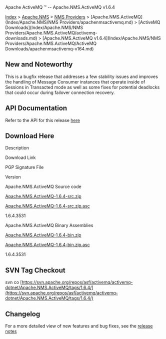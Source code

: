 Apache ActiveMQ ™ -- Apache.NMS.ActiveMQ v1.6.4 

[Index](index.html) > [Apache.NMS](Index/apacheIndex/Overview/nms.md) > [NMS Providers](Index/Apache.NMS/nms-providers.md) > [Apache.NMS.ActiveMQ](Index/Apache.NMS/NMS Providers/apachenmsactivemq.md) > [ActiveMQ Downloads](Index/Apache.NMS/NMS Providers/Apache.NMS.ActiveMQ/activemq-downloads.md) > [Apache.NMS.ActiveMQ v1.6.4](Index/Apache.NMS/NMS Providers/Apache.NMS.ActiveMQ/ActiveMQ Downloads/apachenmsactivemq-v164.md)

New and Noteworthy
------------------

This is a bugfix release that addresses a few stability issues and improves the handling of Message Consumer instances that operate inside of Sessions in Transacted mode as well as some fixes for potential deadlocks that could occur during failover connection recovery.

API Documentation
-----------------

Refer to the API for this release [here](nms-Index/Site/NavigationIndex/Site/Navigation/Index/Site/Navigation/api.md)

Download Here
-------------

Description

Download Link

PGP Signature File

Version

Apache.NMS.ActiveMQ Source code

[Apache.NMS.ActiveMQ-1.6.4-src.zip](http://www.apache.org/dyn/closer.cgi/activemq/apache-nms/1.6.0/Apache.NMS.ActiveMQ-1.6.4-src.zip)

[Apache.NMS.ActiveMQ-1.6.4-src.zip.asc](http://www.apache.org/dist/activemq/apache-nms/1.6.0/Apache.NMS.ActiveMQ-1.6.4-src.zip.asc)

1.6.4.3531

Apache.NMS.ActiveMQ Binary Assemblies

[Apache.NMS.ActiveMQ-1.6.4-bin.zip](http://www.apache.org/dyn/closer.cgi/activemq/apache-nms/1.6.0/Apache.NMS.ActiveMQ-1.6.4-bin.zip)

[Apache.NMS.ActiveMQ-1.6.4-bin.zip.asc](http://www.apache.org/dist/activemq/apache-nms/1.6.0/Apache.NMS.ActiveMQ-1.6.4-bin.zip.asc)

1.6.4.3531

SVN Tag Checkout
----------------

svn co [https://svn.apache.org/repos/asf/activemq/activemq-dotnet/Apache.NMS.ActiveMQ/tags/1.6.4/](https://svn.apache.org/repos/asf/activemq/activemq-dotnet/Apache.NMS.ActiveMQ/tags/1.6.4/)

Changelog
---------

For a more detailed view of new features and bug fixes, see the [release notes](https://issues.apache.org/jira/secure/ReleaseNote.jspa?projectId=12311201&version=12327446)



